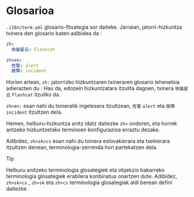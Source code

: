 # Glosarioa

`.i18n/term.yml` glosario-fitxategia sor daiteke. Jarraian, jatorri-hizkuntza txinera den glosario baten adibidea da :

```yml
zh:
  快猫星云: Flashcat

zh>en:
  告警: alert
  故障: incident
```

Horien artean, `zh:` jatorrizko hizkuntzaren txineraren glosario lehenetsia adierazten du : Hau da, edozein hizkuntzatara itzulita dagoen, txinera `快猫星云` `Flashcat` itzuliko da.

`zh>en:` esan nahi du txineratik ingelesera itzultzean, `告警` `alert` eta `故障` `incident` itzultzen dela.

Hemen, helburu-hizkuntza anitz idatz daitezke `zh>` ondoren, eta horrek antzeko hizkuntzetako terminoen konfigurazioa erraztu dezake.

Adibidez, `zh>sk>cs` esan nahi du txinera eslovakierara eta txekierara itzultzen denean, terminologia-zerrenda hori partekatzen dela.

> [!TIP]
> Helburu anitzeko terminologia glosategiek eta objekzio bakarreko terminologia glosategiek erabilera konbinatua onartzen dute. Adibidez, `zh>sk>cs` , `zh>sk` eta `zh>cs` terminologia glosategiak aldi berean defini daitezke.